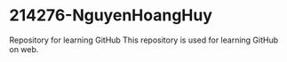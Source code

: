 # 214276-NguyenHoangHuy
Repository for learning GitHub
This repository is used for learning GitHub on web.
